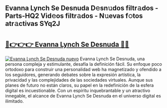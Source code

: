 ## Evanna Lynch Se Desnuda D𝚎sn𝚞dos filtr𝚊dos - Parts-HQ2 Vid𝚎os filtr𝚊dos - N𝚞evas f𝚘tos atr𝚊ctivas SYq2J

# <h2><a href="http://mb5pdsd.tromn.icu/?c=Evanna+Lynch+Se+Desnuda">🔗👉👉👉 Evanna Lynch Se Desnuda 🔗🔗</a></h2>

[![Evanna Lynch Se Desnuda nuevo](https://i.imgur.com/pEAQMta.gif)](http://mb5pdsd.tromn.icu/?c=Evanna+Lynch+Se+Desnuda)
Evanna Lynch Se Desnuda, una persona compleja y estimulante, desafía la definición fácil. Su enfoque poco ortodoxo para construir una personalidad web ha magnetizado y ofendido a los seguidores, generando debates sobre la expresión artística, la privacidad y las complejidades de las sociedades virtuales. Aunque sus planes de futuro no están claros, su papel en la redefinición de la esfera digital es incuestionable. Con un espíritu inquebrantable y un atractivo innegable, el alcance de Evanna Lynch Se Desnuda en el universo digital es ilimitado.
